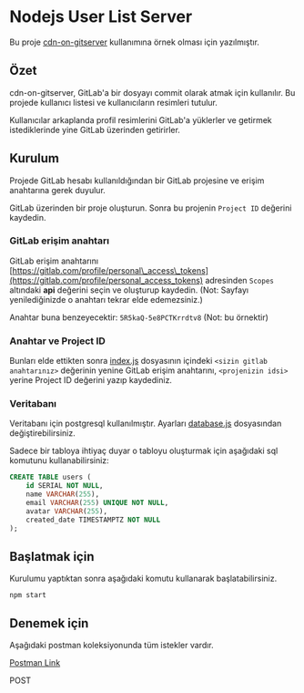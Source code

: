 # Nodejs User List Server
Bu proje [cdn-on-gitserver](https://www.npmjs.com/package/cdn-on-gitserver) kullanımına örnek olması için yazılmıştır.

## Özet
cdn-on-gitserver, GitLab'a bir dosyayı commit olarak atmak için kullanılır. Bu projede kullanıcı listesi ve kullanıcıların resimleri tutulur.

Kullanıcılar arkaplanda profil resimlerini GitLab'a yüklerler ve getirmek istediklerinde yine GitLab üzerinden getirirler.

## Kurulum
Projede GitLab hesabı kullanıldığından bir GitLab projesine ve erişim anahtarına gerek duyulur.

GitLab üzerinden bir proje oluşturun. Sonra bu projenin `Project ID` değerini kaydedin.

### GitLab erişim anahtarı
GitLab erişim anahtarını [https://gitlab.com/profile/personal\_access\_tokens](https://gitlab.com/profile/personal_access_tokens) adresinden `Scopes` altındaki **api** değerini seçin ve oluşturup kaydedin. (Not: Sayfayı yenilediğinizde o anahtarı tekrar elde edemezsiniz.)

Anahtar buna benzeyecektir: `5R5kaQ-5e8PCTKrrdtv8` (Not: bu örnektir)

### Anahtar ve Project ID
Bunları elde ettikten sonra [index.js](./index.js) dosyasının içindeki `<sizin gitlab anahtarınız>` değerinin yenine GitLab erişim anahtarını, `<projenizin idsi>` yerine Project ID değerini yazıp kaydediniz.

### Veritabanı
Veritabanı için postgresql kullanılmıştır. Ayarları [database.js](./database.js) dosyasından değiştirebilirsiniz.

Sadece bir tabloya ihtiyaç duyar o tabloyu oluşturmak için aşağıdaki sql komutunu kullanabilirsiniz:

```sql
CREATE TABLE users (
    id SERIAL NOT NULL,
    name VARCHAR(255),
    email VARCHAR(255) UNIQUE NOT NULL,
    avatar VARCHAR(255),
    created_date TIMESTAMPTZ NOT NULL
);
```


## Başlatmak için
Kurulumu yaptıktan sonra aşağıdaki komutu kullanarak başlatabilirsiniz.
```
npm start
```

## Denemek için
Aşağıdaki postman koleksiyonunda tüm istekler vardır.

[Postman Link](https://www.getpostman.com/collections/fd293d7fd271263593a4)

POST